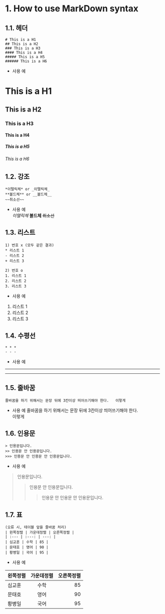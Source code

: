 # 1. How to use MarkDown syntax
## 1.1. 헤더

```
# This is a H1
## This is a H2
### This is a H3
#### This is a H4
##### This is a H5
###### This is a H6
```
* 사용 예
# This is a H1
## This is a H2
### This is a H3
#### This is a H4
##### This is a H5
###### This is a H6

## 1.2. 강조
```
*이탤릭체* or _이탤릭체_
**볼드체** or __볼드체__
~~취소선~~
```
* 사용 예   
*이탤릭체*
**볼드체**
~~취소선~~

## 1.3. 리스트

```
1) 번호 x (모두 같은 결과)
* 리스트 1
- 리스트 2
+ 리스트 3

2) 번호 o
1. 리스트 1
2. 리스트 2
3. 리스트 3
```
* 사용 예
1. 리스트 1
2. 리스트 2
3. 리스트 3

## 1.4. 수평선
```
* * *
- - -
```
* 사용 예
* * *
- - -

## 1.5. 줄바꿈
```
줄바꿈을 하기 위해서는 문장 뒤에 3칸이상 띄어쓰기해야 한다.   이렇게
```
* 사용 예
줄바꿈을 하기 위해서는 문장 뒤에 3칸이상 띄어쓰기해야 한다.     
이렇게

## 1.6. 인용문
```
> 인용문입니다.
>> 인용문 안 인용문입니다.
>>> 인용문 안 인용문 안 인용문입니다.
```
* 사용 예
> 인용문입니다.
>> 인용문 안 인용문입니다.
>>> 인용문 안 인용문 안 인용문입니다.

## 1.7. 표
```
(오류 시, 테이블 앞을 줄바꿈 처리)
| 왼쪽정렬 | 가운데정렬 | 오른쪽정렬 |
| :--- | :---: | ---: |
| 심교훈 | 수학 | 85 |
| 문태호 | 영어 | 90 |
| 황병일 | 국어 | 95 |
```
* 사용 예   

| 왼쪽정렬 | 가운데정렬 | 오른쪽정렬 |
| :--- | :---: | ---: |
| 심교훈 | 수학 | 85 |
| 문태호 | 영어 | 90 |
| 황병일 | 국어 | 95 |
